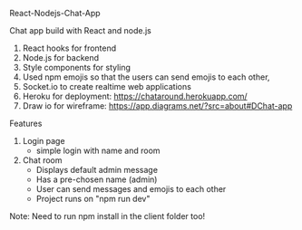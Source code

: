React-Nodejs-Chat-App

Chat app build with React and node.js

1. React hooks for frontend
2. Node.js for backend
3. Style components for styling
4. Used npm emojis so that the users can send emojis to each other,
4. Socket.io to create realtime web applications
5. Heroku for deployment: https://chataround.herokuapp.com/
6. Draw io for wireframe: https://app.diagrams.net/?src=about#DChat-app

Features
1. Login page 
   * simple login with name and room
2. Chat room 
   * Displays default admin message
   * Has a pre-chosen name (admin)
   * User can send messages and emojis to each other
   * Project runs on "npm run dev"
  
Note: Need to run npm install in the client folder too!





